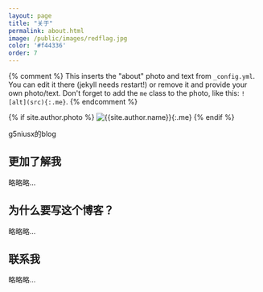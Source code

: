 ```yaml
---
layout: page
title: "关于"
permalink: about.html
image: /public/images/redflag.jpg
color: '#f44336'
order: 7
---
```



{% comment %}
  This inserts the "about" photo and text from `_config.yml`.
  You can edit it there (jekyll needs restart!) or remove it and provide your own photo/text.
  Don't forget to add the `me` class to the photo, like this: `![alt](src){:.me}`.
{% endcomment %}

{% if site.author.photo %}
  ![{{site.author.name}}]({{site.author.photo}}){:.me}
{% endif %}


g5niusx的blog

## 更加了解我

略略略...

## 为什么要写这个博客？

略略略...

## 联系我

略略略...